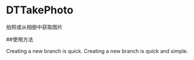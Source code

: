 # DTTakePhoto
拍照或从相册中获取图片

##使用方法

Creating a new branch is quick.
Creating a new branch is quick and simple.
